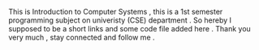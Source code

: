 This is Introduction to Computer Systems , this is a 1st semester programming subject on univeristy (CSE) department .
So hereby I supposed to be a short links and some code file added here .
Thank you very much , stay connected and follow me .
